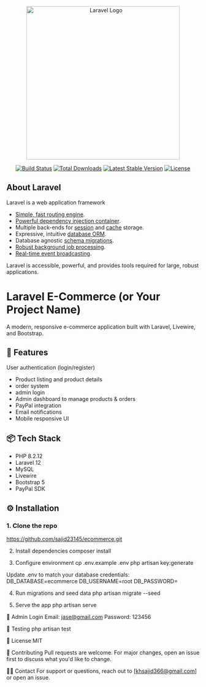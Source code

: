 <p align="center"><a href="https://laravel.com" target="_blank"><img src="https://raw.githubusercontent.com/laravel/art/master/logo-lockup/5%20SVG/2%20CMYK/1%20Full%20Color/laravel-logolockup-cmyk-red.svg" width="400" alt="Laravel Logo"></a></p>

<p align="center">
<a href="https://github.com/laravel/framework/actions"><img src="https://github.com/laravel/framework/workflows/tests/badge.svg" alt="Build Status"></a>
<a href="https://packagist.org/packages/laravel/framework"><img src="https://img.shields.io/packagist/dt/laravel/framework" alt="Total Downloads"></a>
<a href="https://packagist.org/packages/laravel/framework"><img src="https://img.shields.io/packagist/v/laravel/framework" alt="Latest Stable Version"></a>
<a href="https://packagist.org/packages/laravel/framework"><img src="https://img.shields.io/packagist/l/laravel/framework" alt="License"></a>
</p>

## About Laravel

Laravel is a web application framework

- [Simple, fast routing engine](https://laravel.com/docs/routing).
- [Powerful dependency injection container](https://laravel.com/docs/container).
- Multiple back-ends for [session](https://laravel.com/docs/session) and [cache](https://laravel.com/docs/cache) storage.
- Expressive, intuitive [database ORM](https://laravel.com/docs/eloquent).
- Database agnostic [schema migrations](https://laravel.com/docs/migrations).
- [Robust background job processing](https://laravel.com/docs/queues).
- [Real-time event broadcasting](https://laravel.com/docs/broadcasting).

Laravel is accessible, powerful, and provides tools required for large, robust applications.

# Laravel E-Commerce (or Your Project Name)

A modern, responsive e-commerce application built with Laravel, Livewire, and Bootstrap.

## 🚀 Features

 User authentication (login/register)
- Product listing and product details
- order system
- admin login
- Admin dashboard to manage products & orders
- PayPal integration
- Email notifications
- Mobile responsive UI


## 📦 Tech Stack

- PHP 8.2.12
- Laravel 12
- MySQL 
- Livewire
- Bootstrap 5
- PayPal SDK

## ⚙️ Installation

### 1. Clone the repo

https://github.com/sajid23145/ecommerce.git

2. Install dependencies
   composer install


3. Configure environment
cp .env.example .env
php artisan key:generate

Update .env to match your database credentials:
DB_DATABASE=ecommerce
DB_USERNAME=root
DB_PASSWORD=

4. Run migrations and seed data
php artisan migrate --seed

5. Serve the app
php artisan serve

🔐 Admin Login
Email: jase@gmail.com
Password: 123456

🧪 Testing
php artisan test

📄 License
MIT

🤝 Contributing
Pull requests are welcome. For major changes, open an issue first to discuss what you'd like to change.

🙋‍♂️ Contact
For support or questions, reach out to [khsajid366@gmail.com] or open an issue.

